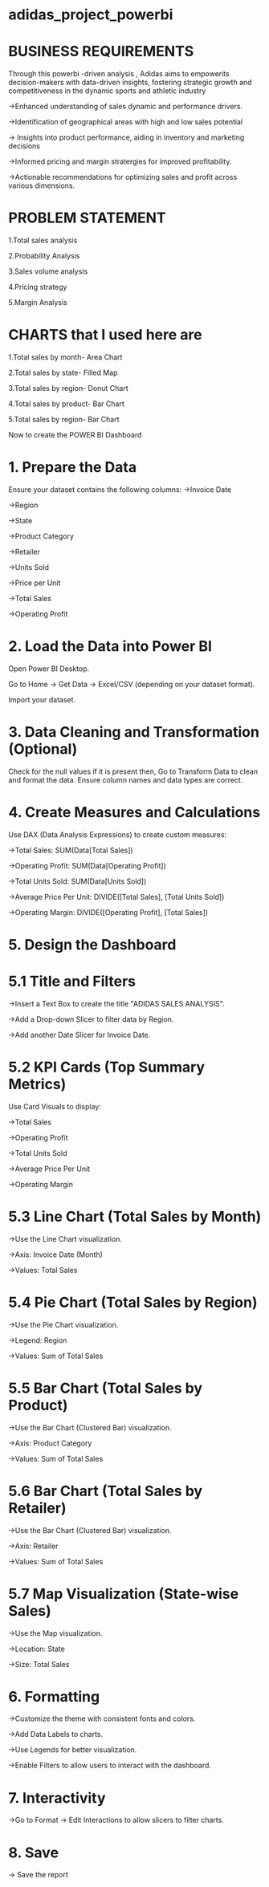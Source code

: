 # adidas_project_powerbi
# BUSINESS REQUIREMENTS
Through this powerbi -driven analysis , Adidas aims to empowerits decision-makers with data-driven insights, fostering strategic growth and competitiveness in the dynamic sports and athletic industry


->Enhanced understanding of sales dynamic and performance drivers.

->Identification of geographical areas with high and low sales potential

-> Insights into product performance, aiding in inventory and marketing decisions

->Informed pricing and margin stratergies for improved profitability.

->Actionable recommendations for optimizing sales and profit across various dimensions.

# PROBLEM STATEMENT
1.Total sales analysis

2.Probability Analysis

3.Sales volume analysis

4.Pricing strategy

5.Margin Analysis

# CHARTS that I used here are

1.Total sales by month-  Area Chart

2.Total sales by state- Filled Map

3.Total sales by region- Donut Chart

4.Total sales by product- Bar Chart

5.Total sales by region- Bar Chart



Now to create the POWER BI Dashboard

# 1. Prepare the Data

Ensure your dataset contains the following columns:
->Invoice Date

->Region

->State

->Product Category

->Retailer

->Units Sold

->Price per Unit

->Total Sales

->Operating Profit



# 2. Load the Data into Power BI
Open Power BI Desktop.

Go to Home → Get Data → Excel/CSV (depending on your dataset format).

Import your dataset.


# 3. Data Cleaning and Transformation (Optional) 
Check for the null values if it is present then, Go to Transform Data to clean and format the data. Ensure column names and data types are correct.


# 4. Create Measures and Calculations
Use DAX (Data Analysis Expressions) to create custom measures:

->Total Sales: SUM(Data[Total Sales])

->Operating Profit: SUM(Data[Operating Profit])

->Total Units Sold: SUM(Data[Units Sold])

->Average Price Per Unit: DIVIDE([Total Sales], [Total Units Sold])

->Operating Margin: DIVIDE([Operating Profit], [Total Sales])


# 5. Design the Dashboard
# 5.1 Title and Filters

->Insert a Text Box to create the title "ADIDAS SALES ANALYSIS".

->Add a Drop-down Slicer to filter data by Region.

->Add another Date Slicer for Invoice Date.

# 5.2 KPI Cards (Top Summary Metrics)
Use Card Visuals to display:

->Total Sales

->Operating Profit

->Total Units Sold

->Average Price Per Unit

->Operating Margin

# 5.3 Line Chart (Total Sales by Month)

->Use the Line Chart visualization.

->Axis: Invoice Date (Month)

->Values: Total Sales


# 5.4 Pie Chart (Total Sales by Region)

->Use the Pie Chart visualization.

->Legend: Region

->Values: Sum of Total Sales

# 5.5 Bar Chart (Total Sales by Product)

->Use the Bar Chart (Clustered Bar) visualization.

->Axis: Product Category

->Values: Sum of Total Sales


# 5.6 Bar Chart (Total Sales by Retailer)

->Use the Bar Chart (Clustered Bar) visualization.

->Axis: Retailer

->Values: Sum of Total Sales

# 5.7 Map Visualization (State-wise Sales)

->Use the Map visualization.

->Location: State

->Size: Total Sales


# 6. Formatting

->Customize the theme with consistent fonts and colors.

->Add Data Labels to charts.

->Use Legends for better visualization.

->Enable Filters to allow users to interact with the dashboard.


# 7. Interactivity

->Go to Format → Edit Interactions to allow slicers to filter charts.

# 8. Save

-> Save the report
